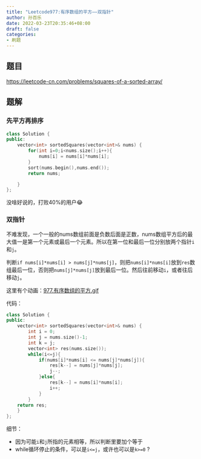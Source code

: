 ```yaml
---
title: "Leetcode977:有序数组的平方——双指针"
author: 孙百乐
date: 2022-03-23T20:35:46+08:00
draft: false
categories: 
- 刷题
---
```


## 题目

https://leetcode-cn.com/problems/squares-of-a-sorted-array/

## 题解

### 先平方再排序

```c++
class Solution {
public:
    vector<int> sortedSquares(vector<int>& nums) {
        for(int i=0;i<nums.size();i++){
            nums[i] = nums[i]*nums[i];
        }
        sort(nums.begin(),nums.end());
        return nums;

    }
};
```

没啥好说的，打败40%的用户😂

### 双指针

不难发现，一个一般的nums数组前面是负数后面是正数，nums数组平方后的最大值一是第一个元素或最后一个元素。所以在第一位和最后一位分别放两个指针`i`和`j`。

判断`if nums[i]*nums[i] > nums[j]*nums[j]`，则把`nums[i]*nums[i]`放到`res`数组最后一位，否则把`nums[j]*nums[j]`放到最后一位。然后往前移动`i`，或者往后移动`j`。

这里有个动画：[977.有序数组的平方.gif](https://code-thinking.cdn.bcebos.com/gifs/977.有序数组的平方.gif)

代码：

```c++
class Solution {
public:
    vector<int> sortedSquares(vector<int>& nums) {
        int i = 0;
        int j = nums.size()-1;
        int k = j;
        vector<int> res(nums.size());
        while(i<=j){
            if(nums[i]*nums[i] <= nums[j]*nums[j]){
                res[k--] = nums[j]*nums[j];
                j--;
            }else{
                res[k--] = nums[i]*nums[i];
                i++;
            }
        }
    return res;
    }
};
```

细节：

* 因为可能`i`和`j`所指的元素相等，所以判断里要加个等于
* while循环停止的条件，可以是`i<=j`，或许也可以是`k>=0`  ?

